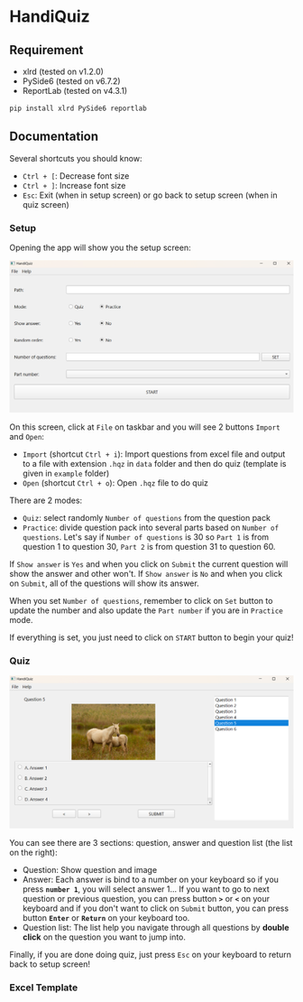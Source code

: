 # HandiQuiz

## Requirement
- xlrd (tested on v1.2.0)
- PySide6 (tested on v6.7.2)
- ReportLab (tested on v4.3.1)

```bash
pip install xlrd PySide6 reportlab
```

## Documentation

Several shortcuts you should know:
- `Ctrl + [`: Decrease font size
- `Ctrl + ]`: Increase font size
- `Esc`: Exit (when in setup screen) or go back to setup screen (when in quiz screen)

### Setup

Opening the app will show you the setup screen:

![](images/setup-page.png)

On this screen, click at `File` on taskbar and you will see 2 buttons `Import` and `Open`:
- `Import` (shortcut `Ctrl + i`): Import questions from excel file and output to a file with extension `.hqz` in `data` folder and then do quiz (template is given in `example` folder)
- `Open` (shortcut `Ctrl + o`): Open `.hqz` file to do quiz

There are 2 modes:
- `Quiz`: select randomly `Number of questions` from the question pack
- `Practice`: divide question pack into several parts based on `Number of questions`. Let's say if `Number of questions` is 30 so `Part 1` is from question 1 to question 30, `Part 2` is from question 31 to question 60.

If `Show answer` is `Yes` and when you click on `Submit` the current question will show the answer and other won't. If `Show answer` is `No` and when you click on `Submit`, all of the questions will show its answer.

When you set `Number of questions`, remember to click on `Set` button to update the number and also update the `Part number` if you are in `Practice` mode.

If everything is set, you just need to click on `START` button to begin your quiz!

### Quiz

![](images/quiz-page.png)

You can see there are 3 sections: question, answer and question list (the list on the right):
- Question: Show question and image
- Answer: Each answer is bind to a number on your keyboard so if you press **`number 1`**, you will select answer 1... If you want to go to next question or previous question, you can press button **`>`** or **`<`** on your keyboard and if you don't want to click on `Submit` button, you can press button **`Enter`** or **`Return`** on your keyboard too.
- Question list: The list help you navigate through all questions by **double click** on the question you want to jump into.

Finally, if you are done doing quiz, just press `Esc` on your keyboard to return back to setup screen!

### Excel Template


